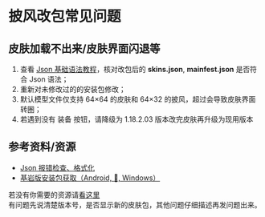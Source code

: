 # 披风改包常见问题
## 皮肤加载不出来/皮肤界面闪退等

1. 查看 [Json 基础语法教程](https://www.runoob.com/json/json-tutorial.html)，核对改包后的 **skins.json**, **mainfest.json** 是否符合 Json 语法；
2. 重新对未修改过的的安装包修改；
3. 默认模型文件仅支持 64×64 的皮肤和 64×32 的披风，超过会导致皮肤界面转圈；
4. 若遇到没有 装备 按钮，请降级为 1.18.2.03 版本改完皮肤再升级为现用版本

## 参考资料/资源

* [Json 报错检查、格式化](https://www.json.cn)
* [基岩版安装包获取（Android, 🍎, Windows）](https://mc.minebbs.com)

若没有你需要的资源请[看这里](https://xiaolan.js.org/lmbingtfy/?q=anNvbg==)  
有问题先说清楚版本号，是否显示新的皮肤包，其他问题仔细描述再发问题出来。
